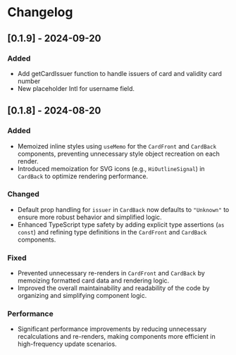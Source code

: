 # Changelog

## [0.1.9] - 2024-09-20

### Added

- Add getCardIssuer function to handle issuers of card and validity card number
- New placeholder Intl for username field.

## [0.1.8] - 2024-08-20

### Added

- Memoized inline styles using `useMemo` for the `CardFront` and `CardBack` components, preventing unnecessary style object recreation on each render.
- Introduced memoization for SVG icons (e.g., `HiOutlineSignal`) in `CardBack` to optimize rendering performance.

### Changed

- Default prop handling for `issuer` in `CardBack` now defaults to `"Unknown"` to ensure more robust behavior and simplified logic.
- Enhanced TypeScript type safety by adding explicit type assertions (`as const`) and refining type definitions in the `CardFront` and `CardBack` components.

### Fixed

- Prevented unnecessary re-renders in `CardFront` and `CardBack` by memoizing formatted card data and rendering logic.
- Improved the overall maintainability and readability of the code by organizing and simplifying component logic.

### Performance

- Significant performance improvements by reducing unnecessary recalculations and re-renders, making components more efficient in high-frequency update scenarios.
